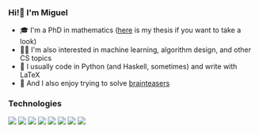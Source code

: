 ### Hi!👋 I'm Miguel
- 🎓 I'm a PhD in mathematics ([here](https://opus.bibliothek.uni-augsburg.de/opus4/frontdoor/index/index/start/0/rows/20/sortfield/score/sortorder/desc/searchtype/simple/query/miguel+pereira+equivariant/docId/95736) is my thesis if you want to take a look)
- 👨‍💻️ I'm also interested in machine learning, algorithm design, and other CS topics
- 🐍 I usually code in Python (and Haskell, sometimes) and write with LaTeX
- 🤔 And I also enjoy trying to solve [brainteasers](https://github.com/miguelbper/jane-street-puzzles)

### Technologies
![](https://img.shields.io/badge/Editor-VS%20Code-blue?style=flat&logo=visualstudio&logoColor=white)
![](https://img.shields.io/badge/Code-Python-brightgreen?style=flat&logo=python&logoColor=white)
![](https://img.shields.io/badge/Code-Haskell-brightgreen?style=flat&logo=haskell&logoColor=white)
![](https://img.shields.io/badge/Code-LaTeX-brightgreen?style=flat&logo=latex&logoColor=white)
![](https://img.shields.io/badge/Library-NumPy-red?style=flat&logo=numpy&logoColor=white)
![](https://img.shields.io/badge/Library-pandas-red?style=flat&logo=pandas&logoColor=white)
![](https://img.shields.io/badge/Library-scikit--learn-red?style=flat&logo=scikitlearn&logoColor=white)
![](https://img.shields.io/badge/Library-SymPy-red?style=flat&logo=sympy&logoColor=white)


<!--### Hi there 👋-->

<!--
**miguelbper/miguelbper** is a ✨ _special_ ✨ repository because its `README.md` (this file) appears on your GitHub profile.

Here are some ideas to get you started:

- 🔭 I’m currently working on ...
- 🌱 I’m currently learning ...
- 👯 I’m looking to collaborate on ...
- 🤔 I’m looking for help with ...
- 💬 Ask me about ...
- 📫 How to reach me: ...
- 😄 Pronouns: ...
- ⚡ Fun fact: ...
-->

<!-- https://shields.io/ -->
<!-- https://simpleicons.org/ -->